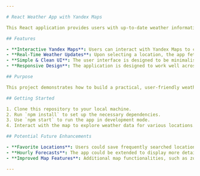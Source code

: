 ```yaml
---

# React Weather App with Yandex Maps

This React application provides users with up-to-date weather information by integrating **Yandex Maps** and the **Yandex Weather API**. It offers an intuitive experience for searching locations directly on the map and viewing detailed weather data for those areas in real time.

## Features

- **Interactive Yandex Maps**: Users can interact with Yandex Maps to choose any location of interest by clicking or searching for specific areas. The map seamlessly integrates with the weather feature.
- **Real-Time Weather Updates**: Upon selecting a location, the app fetches real-time weather data from the Yandex Weather API, providing detailed information such as temperature, wind speed, humidity, and general weather conditions.
- **Simple & Clean UI**: The user interface is designed to be minimalistic, making it easy for users to find the information they need without distractions. The map and weather data are presented clearly for a smooth user experience.
- **Responsive Design**: The application is designed to work well across different devices, ensuring accessibility on both desktop and mobile screens.

## Purpose

This project demonstrates how to build a practical, user-friendly weather app by leveraging third-party APIs. By integrating **Yandex Maps** and **Yandex Weather**, the app shows the possibilities of combining mapping technology with real-time data to create useful applications. It serves as a showcase of basic React development skills, focusing on API integration, state management, and UI design.

## Getting Started

1. Clone this repository to your local machine.
2. Run `npm install` to set up the necessary dependencies.
3. Use `npm start` to run the app in development mode.
4. Interact with the map to explore weather data for various locations.

## Potential Future Enhancements

- **Favorite Locations**: Users could save frequently searched locations for quick access.
- **Hourly Forecasts**: The app could be extended to display more detailed weather forecasts, including hourly predictions.
- **Improved Map Features**: Additional map functionalities, such as zoom and pan controls, could improve the user experience.

---
```

